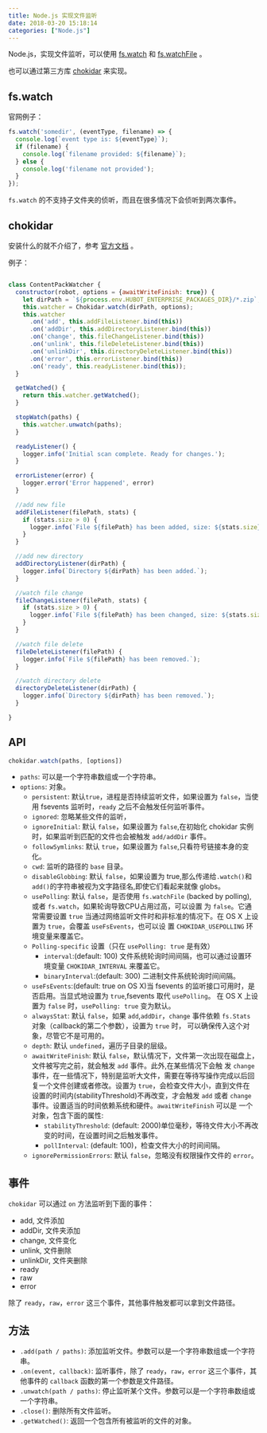```yaml
---
title: Node.js 实现文件监听
date: 2018-03-20 15:18:14
categories: ["Node.js"]
---
```


Node.js，实现文件监听，可以使用 [fs.watch](https://nodejs.org/api/fs.html#fs_fs_watch_filename_options_listener) 和
[fs.watchFile](https://nodejs.org/api/fs.html#fs_fs_watchfile_filename_options_listener) 。

也可以通过第三方库 [chokidar](https://www.npmjs.com/package/chokidar) 来实现。

<!-- more -->

## fs.watch

官网例子：

``` javascript
fs.watch('somedir', (eventType, filename) => {
  console.log(`event type is: ${eventType}`);
  if (filename) {
    console.log(`filename provided: ${filename}`);
  } else {
    console.log('filename not provided');
  }
});
```

`fs.watch` 的不支持子文件夹的侦听，而且在很多情况下会侦听到两次事件。

## chokidar

安装什么的就不介绍了，参考 [官方文档](https://www.npmjs.com/package/chokidar) 。

例子：

``` javascript

class ContentPackWatcher {
  constructor(robot, options = {awaitWriteFinish: true}) {
    let dirPath = `${process.env.HUBOT_ENTERPRISE_PACKAGES_DIR}/*.zip`;
    this.watcher = Chokidar.watch(dirPath, options);
    this.watcher
      .on('add', this.addFileListener.bind(this))
      .on('addDir', this.addDirectoryListener.bind(this))
      .on('change', this.fileChangeListener.bind(this))
      .on('unlink', this.fileDeleteListener.bind(this))
      .on('unlinkDir', this.directoryDeleteListener.bind(this))
      .on('error', this.errorListener.bind(this))
      .on('ready', this.readyListener.bind(this));
  }

  getWatched() {
    return this.watcher.getWatched();
  }

  stopWatch(paths) {
    this.watcher.unwatch(paths);
  }

  readyListener() {
    logger.info('Initial scan complete. Ready for changes.');
  }

  errorListener(error) {
    logger.error('Error happened', error)
  }

  //add new file
  addFileListener(filePath, stats) {
    if (stats.size > 0) {
      logger.info(`File ${filePath} has been added, size: ${stats.size}.`);
    }
  }

  //add new directory
  addDirectoryListener(dirPath) {
    logger.info(`Directory ${dirPath} has been added.`);
  }

  //watch file change
  fileChangeListener(filePath, stats) {
    if (stats.size > 0) {
      logger.info(`File ${filePath} has been changed, size: ${stats.size}.`);
    }
  }

  //watch file delete
  fileDeleteListener(filePath) {
    logger.info(`File ${filePath} has been removed.`);
  }

  //watch directory delete
  directoryDeleteListener(dirPath) {
    logger.info(`Directory ${dirPath} has been removed.`);
  }

}

```

## API

```javascript
chokidar.watch(paths, [options])
```

- `paths`: 可以是一个字符串数组或一个字符串。
- `options`: 对象。
  - `persistent`: 默认`true`，进程是否持续监听文件，如果设置为 `false`，当使用 fsevents 监听时，`ready` 之后不会触发任何监听事件。
  - `ignored`: 忽略某些文件的监听，
  - `ignoreInitial`: 默认 `false`，如果设置为 `false`,在初始化 chokidar 实例时，如果监听到匹配的文件也会被触发 `add/addDir` 事件。
  - `followSymlinks`: 默认 `true`，如果设置为 `false`,只看符号链接本身的变化。
  - `cwd`: 监听的路径的 `base` 目录。
  - `disableGlobbing`: 默认 `false`，如果设置为 true,那么传递给`.watch()`和`add()`的字符串被视为文字路径名,即使它们看起来就像 globs。
  - `usePolling`: 默认 `false`，是否使用 `fs.watchFile` (backed by polling), 或者 `fs.watch`，如果轮询导致CPU占用过高，可以设置
  为 `false`。它通常需要设置 `true` 当通过网络监听文件时和非标准的情况下。在 OS X 上设置为 `true`，会覆盖 `useFsEvents`，也可以设
  置 `CHOKIDAR_USEPOLLING` 环境变量来覆盖它。
  - `Polling-specific` 设置（只在 `usePolling: true` 是有效）
    - `interval`:(default: 100) 文件系统轮询时间间隔，也可以通过设置环境变量 `CHOKIDAR_INTERVAL` 来覆盖它。
    - `binaryInterval`:(default: 300) 二进制文件系统轮询时间间隔。
  - `useFsEvents`:(default: true on OS X)当 fsevents 的监听接口可用时，是否启用。当显式地设置为 `true`,fsevents 取代 `usePolling`。
  在 OS X 上设置为 `false` 时，`usePolling: true` 变为默认。
  - `alwaysStat`: 默认 `false`，如果 `add`,`addDir`，`change` 事件依赖 `fs.Stats` 对象（callback的第二个参数），设置为 `true` 时，
  可以确保传入这个对象，尽管它不是可用的。
  - `depth`: 默认 `undefined`，遍历子目录的层级。
  - `awaitWriteFinish`: 默认 `false`，默认情况下，文件第一次出现在磁盘上，文件被写完之前，就会触发 `add` 事件。此外,在某些情况下会触
  发 `change` 事件，在一些情况下，特别是监听大文件，需要在等待写操作完成以后回复一个文件创建或者修改。设置为 `true`，会检查文件大小，直到文件在
  设置的时间内(stabilityThreshold)不再改变，才会触发 `add` 或者 `change` 事件。设置适当的时间依赖系统和硬件。`awaitWriteFinish` 可以是
  一个对象，包含下面的属性:
    - `stabilityThreshold`: (default: 2000)单位毫秒，等待文件大小不再改变的时间，在设置时间之后触发事件。
    - `pollInterval`: (default: 100)，检查文件大小的时间间隔。
  - `ignorePermissionErrors`: 默认 `false`，忽略没有权限操作文件的 `error`。

## 事件

`chokidar` 可以通过 `on` 方法监听到下面的事件：

- add, 文件添加
- addDir, 文件夹添加
- change, 文件变化
- unlink, 文件删除
- unlinkDir, 文件夹删除
- ready
- raw
- error

除了 `ready`，`raw`，`error` 这三个事件，其他事件触发都可以拿到文件路径。

## 方法

- `.add(path / paths)`: 添加监听文件。参数可以是一个字符串数组或一个字符串。
- `.on(event, callback)`: 监听事件，除了 `ready`，`raw`，`error` 这三个事件，其他事件的 `callback` 函数的第一个参数是文件路径。
- `.unwatch(path / paths)`: 停止监听某个文件。参数可以是一个字符串数组或一个字符串。
- `.close()`: 删除所有文件监听。
- `.getWatched()`: 返回一个包含所有被监听的文件的对象。
